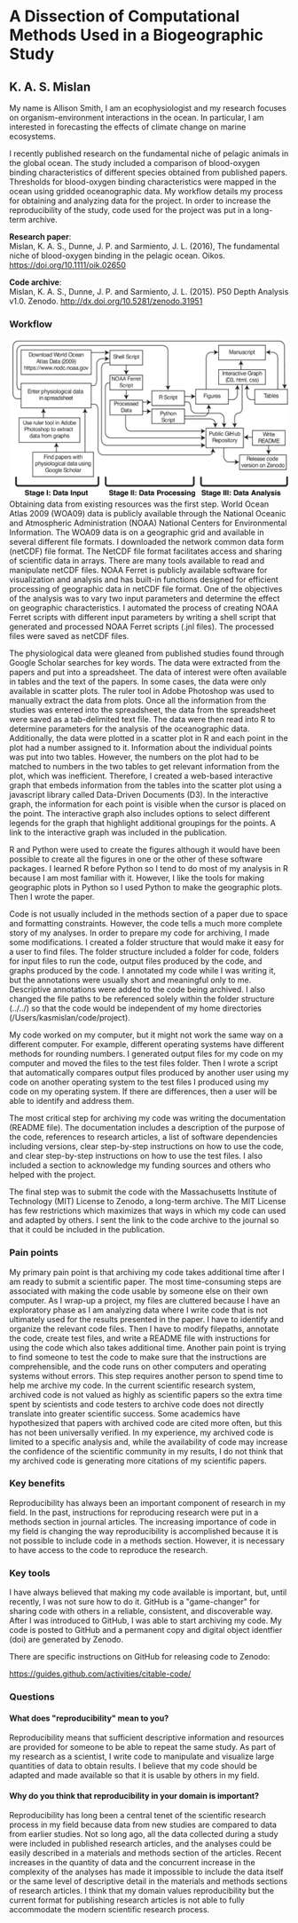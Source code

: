 A Dissection of Computational Methods Used in a Biogeographic Study
===================================================================

K. A. S. Mislan
---------------

My name is Allison Smith, I am an ecophysiologist and my research focuses on organism-environment interactions in the ocean. In particular, I am interested in forecasting the effects of climate change on marine ecosystems.

I recently published research on the fundamental niche of pelagic animals in the global ocean. The study included a comparison of blood-oxygen binding characteristics of different species obtained from published papers. Thresholds for blood-oxygen binding characteristics were mapped in the ocean using gridded oceanographic data. My workflow details my process for obtaining and analyzing data for the project. In order to increase the reproducibility of the study, code used for the project was put in a long-term archive.

**Research paper**:\
Mislan, K. A. S., Dunne, J. P. and Sarmiento, J. L. (2016), The fundamental niche of blood-oxygen binding in the pelagic ocean. Oikos. <https://doi.org/10.1111/oik.02650>

**Code archive**:\
Mislan, K. A. S., Dunne, J. P. and Sarmiento, J. L. (2015). P50 Depth Analysis v1.0. Zenodo. <http://dx.doi.org/10.5281/zenodo.31951>

### Workflow

![Diagram](kasmislan.png) Obtaining data from existing resources was the first step. World Ocean Atlas 2009 (WOA09) data is publicly available through the National Oceanic and Atmospheric Administration (NOAA) National Centers for Environmental Information. The WOA09 data is on a geographic grid and available in several different file formats. I downloaded the network common data form (netCDF) file format. The NetCDF file format facilitates access and sharing of scientific data in arrays. There are many tools available to read and manipulate netCDF files. NOAA Ferret is publicly available software for visualization and analysis and has built-in functions designed for efficient processing of geographic data in netCDF file format. One of the objectives of the analysis was to vary two input parameters and determine the effect on geographic characteristics. I automated the process of creating NOAA Ferret scripts with different input parameters by writing a shell script that generated and processed NOAA Ferret scripts (.jnl files). The processed files were saved as netCDF files.

The physiological data were gleaned from published studies found through Google Scholar searches for key words. The data were extracted from the papers and put into a spreadsheet. The data of interest were often available in tables and the text of the papers. In some cases, the data were only available in scatter plots. The ruler tool in Adobe Photoshop was used to manually extract the data from plots. Once all the information from the studies was entered into the spreadsheet, the data from the spreadsheet were saved as a tab-delimited text file. The data were then read into R to determine parameters for the analysis of the oceanographic data. Additionally, the data were plotted in a scatter plot in R and each point in the plot had a number assigned to it. Information about the individual points was put into two tables. However, the numbers on the plot had to be matched to numbers in the two tables to get relevant information from the plot, which was inefficient. Therefore, I created a web-based interactive graph that embeds information from the tables into the scatter plot using a javascript library called Data-Driven Documents (D3). In the interactive graph, the information for each point is visible when the cursor is placed on the point. The interactive graph also includes options to select different legends for the graph that highlight additional groupings for the points. A link to the interactive graph was included in the publication.

R and Python were used to create the figures although it would have been possible to create all the figures in one or the other of these software packages. I learned R before Python so I tend to do most of my analysis in R because I am most familiar with it. However, I like the tools for making geographic plots in Python so I used Python to make the geographic plots. Then I wrote the paper.

Code is not usually included in the methods section of a paper due to space and formatting constraints. However, the code tells a much more complete story of my analyses. In order to prepare my code for archiving, I made some modifications. I created a folder structure that would make it easy for a user to find files. The folder structure included a folder for code, folders for input files to run the code, output files produced by the code, and graphs produced by the code. I annotated my code while I was writing it, but the annotations were usually short and meaningful only to me. Descriptive annotations were added to the code being archived. I also changed the file paths to be referenced solely within the folder structure (../../) so that the code would be independent of my home directories (/Users/kasmislan/code/project).

My code worked on my computer, but it might not work the same way on a different computer. For example, different operating systems have different methods for rounding numbers. I generated output files for my code on my computer and moved the files to the test files folder. Then I wrote a script that automatically compares output files produced by another user using my code on another operating system to the test files I produced using my code on my operating system. If there are differences, then a user will be able to identify and address them.

The most critical step for archiving my code was writing the documentation (README file). The documentation includes a description of the purpose of the code, references to research articles, a list of software dependencies including versions, clear step-by-step instructions on how to use the code, and clear step-by-step instructions on how to use the test files. I also included a section to acknowledge my funding sources and others who helped with the project.

The final step was to submit the code with the Massachusetts Institute of Technology (MIT) License to Zenodo, a long-term archive. The MIT License has few restrictions which maximizes that ways in which my code can used and adapted by others. I sent the link to the code archive to the journal so that it could be included in the publication.

### Pain points

My primary pain point is that archiving my code takes additional time after I am ready to submit a scientific paper. The most time-consuming steps are associated with making the code usable by someone else on their own computer. As I wrap-up a project, my files are cluttered because I have an exploratory phase as I am analyzing data where I write code that is not ultimately used for the results presented in the paper. I have to identify and organize the relevant code files. Then I have to modify filepaths, annotate the code, create test files, and write a README file with instructions for using the code which also takes additional time. Another pain point is trying to find someone to test the code to make sure that the instructions are comprehensible, and the code runs on other computers and operating systems without errors. This step requires another person to spend time to help me archive my code. In the current scientific research system, archived code is not valued as highly as scientific papers so the extra time spent by scientists and code testers to archive code does not directly translate into greater scientific success. Some academics have hypothesized that papers with archived code are cited more often, but this has not been universally verified. In my experience, my archived code is limited to a specific analysis and, while the availability of code may increase the confidence of the scientific community in my results, I do not think that my archived code is generating more citations of my scientific papers.

### Key benefits

Reproducibility has always been an important component of research in my field. In the past, instructions for reproducing research were put in a methods section in journal articles. The increasing importance of code in my field is changing the way reproducibility is accomplished because it is not possible to include code in a methods section. However, it is necessary to have access to the code to reproduce the research.

### Key tools

I have always believed that making my code available is important, but, until recently, I was not sure how to do it. GitHub is a "game-changer" for sharing code with others in a reliable, consistent, and discoverable way. After I was introduced to GitHub, I was able to start archiving my code. My code is posted to GitHub and a permanent copy and digital object identfier (doi) are generated by Zenodo.

There are specific instructions on GitHub for releasing code to Zenodo:

<https://guides.github.com/activities/citable-code/>

### Questions

#### What does "reproducibility" mean to you?

Reproducibility means that sufficient descriptive information and resources are provided for someone to be able to repeat the same study. As part of my research as a scientist, I write code to manipulate and visualize large quantities of data to obtain results. I believe that my code should be adapted and made available so that it is usable by others in my field.

#### Why do you think that reproducibility in your domain is important?

Reproducibility has long been a central tenet of the scientific research process in my field because data from new studies are compared to data from earlier studies. Not so long ago, all the data collected during a study were included in published research articles, and the analyses could be easily described in a materials and methods section of the articles. Recent increases in the quantity of data and the concurrent increase in the complexity of the analyses has made it impossible to include the data itself or the same level of descriptive detail in the materials and methods sections of research articles. I think that my domain values reproducibility but the current format for publishing research articles is not able to fully accommodate the modern scientific research process.
